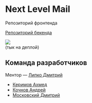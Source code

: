 # Next Level Mail
Репозиторий фронтенда

[Репозиторий бекенда](https://github.com/go-park-mail-ru/2019_2_Next_Level)

<a href="https://nextlevel.now.sh"><img src="https://sun9-28.userapi.com/c857628/v857628146/818b3/Uqc9OlGEf20.jpg"></a>
<br>(тык на деплой)

## Команда разработчиков
Ментор — [Липко Дмитрий](https://github.com/dlipko)
- [Керимов Ахмед](https://github.com/wcdbmv)
- [Кочнов Андрей](https://github.com/tamerlanchik)
- [Московский Дмитрий](https://github.com/drhugoz)
